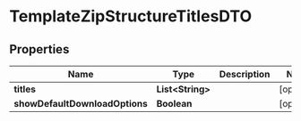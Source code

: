 # TemplateZipStructureTitlesDTO

## Properties
Name | Type | Description | Notes
------------ | ------------- | ------------- | -------------
**titles** | **List&lt;String&gt;** |  |  [optional]
**showDefaultDownloadOptions** | **Boolean** |  |  [optional]
